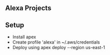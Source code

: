 Alexa Projects
--------------

## Setup ##

- Install apex
- Create profile 'alexa' in ~/.aws/credentials
- Deploy using apex deploy --region us-east-1
